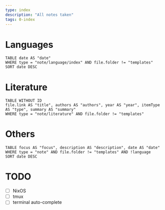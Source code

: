 ```yaml
---
type: index
description: "All notes taken"
tags: 0-index
---
```


# Languages

```dataview
TABLE date AS "date"
WHERE type = "note/language/index" AND file.folder != "templates"
SORT date DESC
```

# Literature

```dataview
TABLE WITHOUT ID
file.link AS "title", authors AS "authors", year AS "year", itemType AS "type", summary AS "summary"
WHERE type = "note/literature" AND file.folder != "templates"
```

# Others

```dataview
TABLE focus AS "focus", description AS "description", date AS "date"
WHERE type = "note" AND file.folder != "templates" AND !language
SORT date DESC
```

# TODO
- [ ] NixOS
- [ ] tmux
- [ ] terminal auto-complete